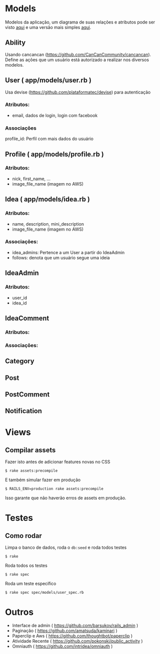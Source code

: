 # Models

Modelos da aplicação, um diagrama de suas relações e atributos pode ser visto [aqui](https://dl.dropboxusercontent.com/u/2701879/uploads/yuph/models_complete.svg) e uma versão mais simples [aqui](https://dl.dropboxusercontent.com/u/2701879/uploads/yuph/models_brief.svg).

## Ability

Usando cancancan (https://github.com/CanCanCommunity/cancancan). Define as
ações que um usuário está autorizado a realizar nos diversos modelos.

## User ( app/models/user.rb )

Usa devise (https://github.com/plataformatec/devise) para autenticação

### Atributos:

* email, dados de login, login com facebook

### Associações

  profile_id: Perfil com mais dados do usuário

## Profile ( app/models/profile.rb )

### Atributos:

* nick, first_name, ...
* image_file_name (imagem no AWS)

## Idea ( app/models/idea.rb )

### Atributos:

* name, description, mini_description
* image_file_name (imagem no AWS)

### Associações:

* idea_admins: Pertence a um User a partir do IdeaAdmin
* follows: denota que um usuário segue uma ideia

## IdeaAdmin

### Atributos:

* user_id
* idea_id

## IdeaComment

### Atributos:

### Associações:

## Category

## Post

## PostComment

## Notification

# Views

## Compilar assets

Fazer isto antes de adicionar features novas no CSS

    $ rake assets:precompile

E também simular fazer em produção

    $ RAILS_ENV=production rake assets:precompile

Isso garante que não haverão erros de assets em produção.

# Testes

## Como rodar

Limpa o banco de dados, roda o `db:seed` e roda todos testes

    $ rake

Roda todos os testes

    $ rake spec

Roda um teste específico

    $ rake spec spec/models/user_spec.rb

# Outros

* Interface de admin ( https://github.com/barsukov/rails_admin )
* Paginação ( https://github.com/amatsuda/kaminari )
* Paperclip e Aws ( https://github.com/thoughtbot/paperclip )
* Atividade Recente ( https://github.com/pokonski/public_activity )
* Omniauth ( https://github.com/intridea/omniauth )